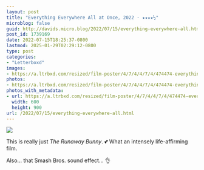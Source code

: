 ```yaml
---
layout: post
title: "Everything Everywhere All at Once, 2022 - ★★★★½"
microblog: false
guid: http://davids.micro.blog/2022/07/15/everything-everywhere-all.html
post_id: 1739169
date: 2022-07-15T18:25:37-0800
lastmod: 2025-01-29T02:29:12-0800
type: post
categories:
- "Letterboxd"
images:
- https://a.ltrbxd.com/resized/film-poster/4/7/4/4/7/4/474474-everything-everywhere-all-at-once-0-600-0-900-crop.jpg?v=281f1a041e
photos:
- https://a.ltrbxd.com/resized/film-poster/4/7/4/4/7/4/474474-everything-everywhere-all-at-once-0-600-0-900-crop.jpg?v=281f1a041e
photos_with_metadata:
- url: https://a.ltrbxd.com/resized/film-poster/4/7/4/4/7/4/474474-everything-everywhere-all-at-once-0-600-0-900-crop.jpg?v=281f1a041e
  width: 600
  height: 900
url: /2022/07/15/everything-everywhere-all.html
---
```

<p><img src="https://a.ltrbxd.com/resized/film-poster/4/7/4/4/7/4/474474-everything-everywhere-all-at-once-0-600-0-900-crop.jpg?v=281f1a041e"/></p> <p>This is really just <i>The Runaway Bunny</i>. 💕 What an intensely life-affirming film.</p><p>Also… that Smash Bros. sound effect… 👌</p>
